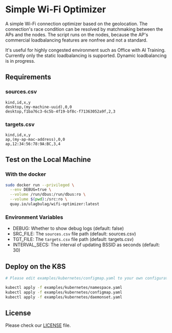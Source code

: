 # Simple Wi-Fi Optimizer

A simple Wi-Fi connection optimizer based on the geolocation.
The connection's race condition can be resolved by matchmaking between the APs and the nodes.
The script runs on the nodes, because the AP's commercial loadbalancing features are nonfree and not a standard.

It's useful for highly congested environment such as Office with AI Training.
Currently only the static loadbalancing is supported.
Dynamic loadbalancing is in progress.

## Requirements

### sources.csv

```csv
kind,id,x,y
desktop,(my-machine-uuid),0,0
desktop,f1ba76c3-6c5b-4f19-bf8c-f71363052a9f,2,3
```

### targets.csv

```csv
kind,id,x,y
ap,(my-ap-mac-address),0,0
ap,12:34:56:78:9A:BC,3,4
```

## Test on the Local Machine

### With the docker

```bash
sudo docker run --privileged \
  --env DEBUG=true \
  --volume /run/dbus:/run/dbus:ro \
  --volume $(pwd):/src:ro \
  quay.io/ulagbulag/wifi-optimizer:latest
```

### Environment Variables

- DEBUG: Whether to show debug logs (default: false)
- SRC_FILE: The `sources.csv` file path (default: sources.csv)
- TGT_FILE: The `targets.csv` file path (default: targets.csv)
- INTERVAL_SECS: The interval of updating BSSID as seconds (default: 30)

## Deploy on the K8S

```bash
# Please edit examples/kubernetes/configmap.yaml to your own configuration

kubectl apply -f examples/kubernetes/namespace.yaml
kubectl apply -f examples/kubernetes/configmap.yaml
kubectl apply -f examples/kubernetes/daemonset.yaml
```

## License

Please check our [LICENSE](/LICENSE) file.

